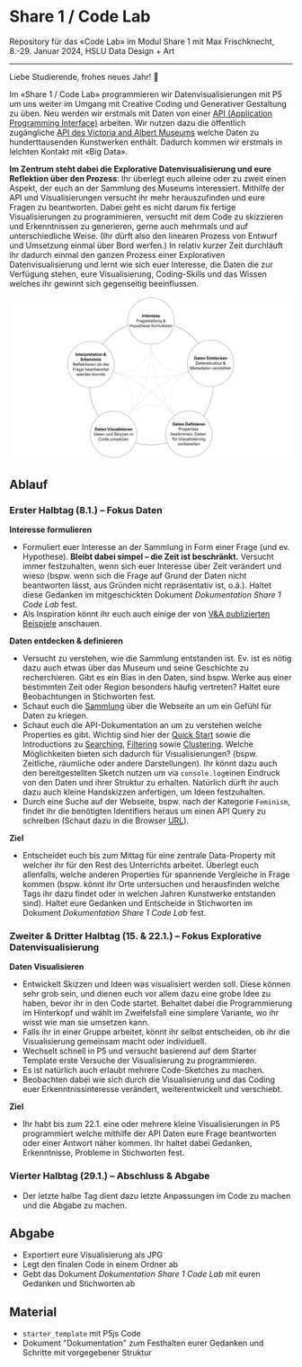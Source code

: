 # Share 1 / Code Lab

Repository für das «Code Lab» im Modul Share 1 mit Max Frischknecht, 8.-29. Januar 2024, HSLU Data Design + Art

---

Liebe Studierende, frohes neues Jahr! 🎉

Im «Share 1 / Code Lab» programmieren wir Datenvisualisierungen mit P5 um uns weiter im Umgang mit Creative Coding und Generativer Gestaltung zu üben. Neu werden wir erstmals mit Daten von einer [API (Application Programming Interface)](https://de.wikipedia.org/wiki/Programmierschnittstelle) arbeiten. Wir nutzen dazu die öffentlich zugängliche [API des Victoria and Albert Museums](https://developers.vam.ac.uk/guide/v2/welcome.html) welche Daten zu hunderttausenden Kunstwerken enthält. Dadurch kommen wir erstmals in leichten Kontakt mit «Big Data».

**Im Zentrum steht dabei die Explorative Datenvisualisierung und eure Reflektion über den Prozess**: Ihr überlegt euch alleine oder zu zweit einen Aspekt, der euch an der Sammlung des Museums interessiert. Mithilfe der API und Visualisierungen versucht ihr mehr herauszufinden und eure Fragen zu beantworten. Dabei geht es nicht darum fix fertige Visualisierungen zu programmieren, versucht mit dem Code zu skizzieren und Erkenntnissen zu generieren, gerne auch mehrmals und auf unterschiedliche Weise. (Ihr dürft also den linearen Prozess von Entwurf und Umsetzung einmal über Bord werfen.) In relativ kurzer Zeit durchläuft ihr dadurch einmal den ganzen Prozess einer Explorativen Datenvisualisierung und lernt wie sich euer Interesse, die Daten die zur Verfügung stehen, eure Visualisierung, Coding-Skills und das Wissen welches ihr gewinnt sich gegenseitig beeinflussen. 

![](img/Prozess-Schema.jpg)

## Ablauf

### Erster Halbtag (8.1.) – Fokus Daten

**Interesse formulieren**

- Formuliert euer Interesse an der Sammlung in Form einer Frage (und ev. Hypothese). **Bleibt dabei simpel – die Zeit ist beschränkt.** Versucht immer festzuhalten, wenn sich euer Interesse über Zeit verändert und wieso (bspw. wenn sich die Frage auf Grund der Daten nicht beantworten lässt, aus Gründen nicht repräsentativ ist, o.ä.). Haltet diese Gedanken im mitgeschickten Dokument *Dokumentation Share 1 Code Lab* fest.
- Als Inspiration könnt ihr euch auch einige der von [V&A publizierten Beispiele](https://developers.vam.ac.uk/notebooks/data-explorations/intro.html) anschauen.

**Daten entdecken & definieren**

- Versucht zu verstehen, wie die Sammlung entstanden ist. Ev. ist es nötig dazu auch etwas über das Museum und seine Geschichte zu recherchieren. Gibt es ein Bias in den Daten, sind bspw. Werke aus einer bestimmten Zeit oder Region besonders häufig vertreten? Haltet eure Beobachtungen in Stichworten fest.  
- Schaut euch die [Sammlung](https://www.vam.ac.uk/collections?type=featured) über die Webseite an um ein Gefühl für Daten zu kriegen.
- Schaut euch die API-Dokumentation an um zu verstehen welche Properties es gibt. Wichtig sind hier der [Quick Start](https://developers.vam.ac.uk/guide/v2/quick-start.html) sowie die Introductions zu [Searching](https://developers.vam.ac.uk/guide/v2/search/introduction.html#searching-top), [Filtering](https://developers.vam.ac.uk/guide/v2/filter/introduction.html) sowie [Clustering](https://developers.vam.ac.uk/guide/v2/data-vis/clustering.html#clustering-top). Welche Möglichkeiten bieten sich dadurch für Visualisierungen? (bspw. Zeitliche, räumliche oder andere Darstellungen). Ihr könnt dazu auch den bereitgestellten Sketch nutzen um via `console.log`einen Eindruck von den Daten und ihrer Struktur zu erhalten. Natürlich dürft ihr auch dazu auch kleine Handskizzen anfertigen, um Ideen festzuhalten. 
- Durch eine Suche auf der Webseite, bspw. nach der Kategorie `Feminism`, findet ihr die benötigten Identifiers heraus um einen API Query zu schreiben (Schaut dazu in die Browser [URL](https://collections.vam.ac.uk/search/?id_category=THES48955)).

**Ziel** 

- Entscheidet euch bis zum Mittag für eine zentrale Data-Property mit welcher ihr für den Rest des Unterrichts arbeitet. Überlegt euch allenfalls, welche anderen Properties für spannende Vergleiche in Frage kommen (bspw. könnt ihr Orte untersuchen und herausfinden welche Tags ihr dazu findet oder in welchen Jahren Kunstwerke entstanden sind). Haltet eure Gedanken und Entscheide in Stichworten im Dokument *Dokumentation Share 1 Code Lab* fest.

### Zweiter & Dritter Halbtag (15. & 22.1.) – Fokus Explorative Datenvisualisierung

**Daten Visualisieren**

- Entwickelt Skizzen und Ideen was visualisiert werden soll. Diese können sehr grob sein, und dienen euch vor allem dazu eine grobe Idee zu haben, bevor ihr in den Code startet. Behaltet dabei die Programmierung im Hinterkopf und wählt im Zweifelsfall eine simplere Variante, wo ihr wisst wie man sie umsetzen kann.
- Falls ihr in einer Gruppe arbeitet, könnt ihr selbst entscheiden, ob ihr die Visualisierung gemeinsam macht oder individuell.
- Wechselt schnell in P5 und versucht basierend auf dem Starter Template erste Versuche der Visualisierung zu programmieren.
- Es ist natürlich auch erlaubt mehrere Code-Sketches zu machen.
- Beobachten dabei wie sich durch die Visualisierung und das Coding euer Erkenntnissinteresse verändert, weiterentwickelt und verschiebt.

**Ziel** 

- Ihr habt bis zum 22.1. eine oder mehrere kleine Visualisierungen in P5 programmiert welche mithilfe der API Daten eure Frage beantworten oder einer Antwort näher kommen. Ihr haltet dabei Gedanken, Erkenntnisse, Probleme in Stichworten fest.

### Vierter Halbtag (29.1.) – Abschluss & Abgabe

- Der letzte halbe Tag dient dazu letzte Anpassungen im Code zu machen und die Abgabe zu machen.

## Abgabe 

- Exportiert eure Visualisierung als JPG
- Legt den finalen Code in einem Ordner ab
- Gebt das Dokument *Dokumentation Share 1 Code Lab* mit euren Gedanken und Stichworten ab


## Material

- `starter_template` mit P5js Code
- Dokument "Dokumentation" zum Festhalten eurer Gedanken und Schritte mit vorgegebener Struktur
